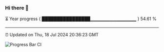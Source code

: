 ### Hi there 👋

⏳ Year progress { ████████████████▁▁▁▁▁▁▁▁▁▁▁▁▁▁ } 54.61 %

---

⏰ Updated on Thu, 18 Jul 2024 20:36:23 GMT

![Progress Bar CI](https://github.com/IshwaranRudhara/GIT-ACTION/workflows/Progress%20Bar%20CI/badge.svg)
